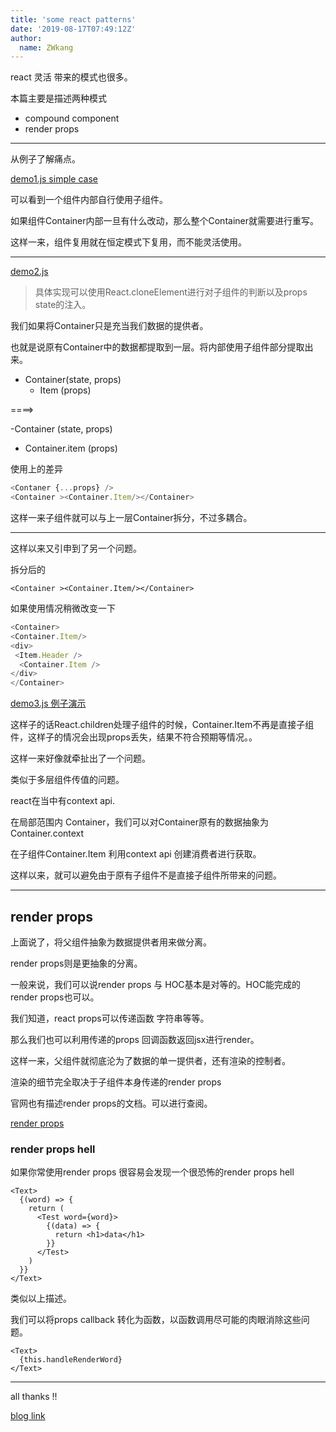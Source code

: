 ```yaml
---
title: 'some react patterns'
date: '2019-08-17T07:49:12Z'
author:
  name: ZWkang
---
```

react 灵活 带来的模式也很多。

本篇主要是描述两种模式

- compound component
- render props

---

从例子了解痛点。

[demo1.js  simple case ](https://codesandbox.io/s/yjr0x9yoz9)

可以看到一个组件内部自行使用子组件。

如果组件Container内部一旦有什么改动，那么整个Container就需要进行重写。

这样一来，组件复用就在恒定模式下复用，而不能灵活使用。

---

[demo2.js ](https://codesandbox.io/s/yjr0x9yoz9)

>  具体实现可以使用React.cloneElement进行对子组件的判断以及props state的注入。

我们如果将Container只是充当我们数据的提供者。

也就是说原有Container中的数据都提取到一层。将内部使用子组件部分提取出来。

- Container(state, props)
  - Item (props)

====>

-Container (state, props)
- Container.item (props)

使用上的差异

```js
<Contaner {...props} />
<Container ><Container.Item/></Container>
```

这样一来子组件就可以与上一层Container拆分，不过多耦合。

----

这样以来又引申到了另一个问题。

拆分后的

```
<Container ><Container.Item/></Container>
```

如果使用情况稍微改变一下

```js
<Container>
<Container.Item/>
<div>
 <Item.Header />
  <Container.Item />
</div>
</Container>
```
[demo3.js 例子演示](https://codesandbox.io/s/yjr0x9yoz9)

这样子的话React.children处理子组件的时候，Container.Item不再是直接子组件，这样子的情况会出现props丢失，结果不符合预期等情况。。

这样一来好像就牵扯出了一个问题。

类似于多层组件传值的问题。

react在当中有context api.

在局部范围内 Container，我们可以对Container原有的数据抽象为Container.context

在子组件Container.Item 利用context api 创建消费者进行获取。

这样以来，就可以避免由于原有子组件不是直接子组件所带来的问题。

---

## render props

上面说了，将父组件抽象为数据提供者用来做分离。

render props则是更抽象的分离。

一般来说，我们可以说render props 与 HOC基本是对等的。HOC能完成的render props也可以。

我们知道，react props可以传递函数 字符串等等。

那么我们也可以利用传递的props 回调函数返回jsx进行render。

这样一来，父组件就彻底沦为了数据的单一提供者，还有渲染的控制者。

渲染的细节完全取决于子组件本身传递的render props

官网也有描述render props的文档。可以进行查阅。

[render props](https://www.reactjscn.com/docs/render-props.html)


### render props hell

如果你常使用render props 很容易会发现一个很恐怖的render props hell

```
<Text>
  {(word) => {
    return (
      <Test word={word}>
        {(data) => {
          return <h1>data</h1>
        }}
      </Test>
    )
  }}
</Text>
```

类似以上描述。

我们可以将props callback 转化为函数，以函数调用尽可能的肉眼消除这些问题。

```
<Text>
  {this.handleRenderWord}
</Text>
```

---

all thanks !!

[blog link](http://zwkang.com)
